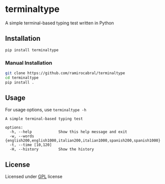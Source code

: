 # terminaltype

A simple terminal-based typing test written in Python

## Installation

```bash
pip install terminaltype

```

### Manual Installation

```bash
git clone https://github.com/ramirocabral/terminaltype
cd terminaltype
pip install .
```

## Usage

For usage options, use `terminaltype -h`

```
A simple terminal-based typing test

options:
  -h, --help            Show this help message and exit
  -w, --words {english200,english1000,italian200,italian1000,spanish200,spanish1000}
  -t, --time [10,120]
  -H, --history         Show the history
```

## License

Licensed under [GPL](LICENSE) license
